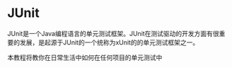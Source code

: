 # JUnit 
JUnit是一个Java编程语言的单元测试框架。JUnit在测试驱动的开发方面有很重要的发展，是起源于JUnit的一个统称为xUnit的的单元测试框架之一。

本教程将教你在日常生活中如何在任何项目的单元测试中
